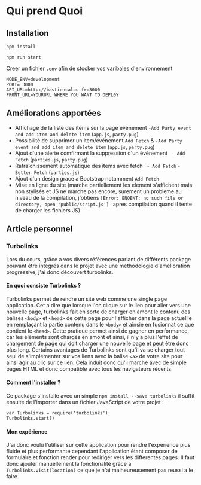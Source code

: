 # Qui prend Quoi

## Installation

`npm install`

`npm run start`

Creer un fichier `.env` afin de stocker vos varibales d'environnement
```
NODE_ENV=development
PORT= 3000
API_URL=http://bastiencalou.fr:3000
FRONT_URL=YOURURL WHERE YOU WANT TO DEPL0Y
```

## Améliorations apportées

- Affichage de la liste des items sur la page événement `-Add Party event and add item and delete item` (`app.js`, `party.pug`)
- Possibilité de supprimer un item/événement `Add Fetch` & `-Add Party event and add item and delete item`  (`app.js`, `party.pug`)
- Ajout d'une alerte comfirmant la suppression d'un événement ` - Add Fetch` (`parties.js`, `party.pug`)
- Rafraîchissement automatique des items avec fetch ` - Add Fetch` `- Better Fetch` (`parties.js`)
- Ajout d'un design grace a Bootstrap notamment `Add Fetch`
- Mise en ligne du site (marche partiellement les element s'affichent mais non stylisés et JS ne marche pas encore, surement un probleme au niveau de la compilation, j'obtiens `[Error: ENOENT: no such file or directory, open 'public/script.js'] ` apres compilation quand il tente de charger les fichiers JS)

## Article personnel

### Turbolinks

Lors du cours, grâce a vos divers références parlant de différents package pouvant être intégrés dans le projet avec une méthodologie d'amélioration progressive, j'ai donc découvert turbolinks.

#### En quoi consiste Turbolinks ?

Turbolinks permet de rendre un site web comme une single page application. Cet a dire que lorsque l'on clique sur le lien pour aller vers une nouvelle page, turbolinks fait en sorte de charger en amont le contenu des balises `<body>` et `<head>` de cette page pour l'afficher dans la page actuellle en remplaçant la partie contenu dans le `<body>` et ainsie en fusionnat ce que contient le `<head>`. Cette pratique permet ainsi de gagner en performance, car les éléments sont chargés en amont et ainsi, il n'y a plus l'effet de chargement de page qui doit charger une nouvelle page et peut être donc plus long.
Certains avantages de Turbolinks sont qu'il va se charger tout seul de s'implémenter sur vos liens avec la balise `<a>` de votre site pour ainsi agir au clic sur ce lien. Cela induit donc qu'il marche avec de simple pages HTML et donc compatible avec tous les navigateurs récents.

#### Comment l'installer ?

Ce package s'installe avec un simple `npm install --save turbolinks`
il suffit ensuite de l'importer dans un fichier JavaScript de votre projet :
```
var Turbolinks = require('turbolinks')
Turbolinks.start()
```

#### Mon expérience

J'ai donc voulu l'utiliser sur cette application pour rendre l'expérience plus fluide et plus performante cependant l'application étant composer de formulaire et fonction render pour rediriger vers les differentes pages. Il faut donc ajouter manuellement la fonctionalité grâce a `Turbolinks.visit(location)` ce que je n'ai malheureusement pas reussi a le faire.